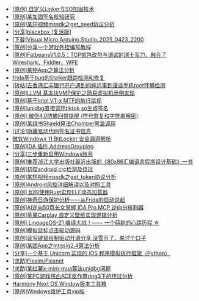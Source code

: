 + [[原创] 自定义Linker与SO加固技术](https://bbs.kanxue.com/thread-287254.htm)
+ [[原创]某加固签名校验研究](https://bbs.kanxue.com/thread-287338.htm)
+ [[原创]某短视频mssdk之get_seed协议分析](https://bbs.kanxue.com/thread-287288.htm)
+ [[分享]blackbox [复活版]](https://bbs.kanxue.com/thread-286308.htm)
+ [[下载]Visual.Micro.Arduino.Studio_2025_0423_2200](https://bbs.kanxue.com/thread-287118.htm)
+ [[原创]分享一个游戏外挂编写教程](https://bbs.kanxue.com/thread-286912.htm)
+ [[原创]FatbeansV1.0.5：TCP抓包改包与调试的瑞士军刀，融合了Wireshark、Fiddler、WPE](https://bbs.kanxue.com/thread-284571.htm)
+ [[原创]某物App之算法分析](https://bbs.kanxue.com/thread-287289.htm)
+ [frida基于bug的Stalker跟踪检测和修复](https://bbs.kanxue.com/thread-286323.htm)
+ [[转帖]去香港汇丰银行开户遇到的尴尬事到漫谈手机root环境检测](https://bbs.kanxue.com/thread-285754.htm)
+ [[原创]LLVM 基本块VMP保护之简易虚拟机示例实现](https://bbs.kanxue.com/thread-287259.htm)
+ [[原创]基于Intel VT-x MTF的执行监视](https://bbs.kanxue.com/thread-287146.htm)
+ [[原创]unidbg直接调用tiktok so生成签名](https://bbs.kanxue.com/thread-285623.htm)
+ [[原创] 微信4.0防撤回带提醒 (符号恢复和字符串解密)](https://bbs.kanxue.com/thread-286611.htm)
+ [[原创]某绿书Shaeld算法Chomper黑盒调用](https://bbs.kanxue.com/thread-285705.htm)
+ [[讨论]隐藏驱动代码签名证书信息](https://bbs.kanxue.com/thread-287358.htm)
+ [微软Windows 11 BitLocker 安全漏洞解析](https://bbs.kanxue.com/thread-286853.htm)
+ [[原创]IDA 插件 AddressGrouping](https://bbs.kanxue.com/thread-287359.htm)
+ [[分享]三步重新启用Windows账号](https://bbs.kanxue.com/thread-287313.htm)
+ [[原创]推荐浙江大学出版社最近出版的《80x86汇编语言程序设计基础》一书](https://bbs.kanxue.com/thread-286774.htm)
+ [[原创]初探android crc检测及绕过](https://bbs.kanxue.com/thread-285790.htm)
+ [[原创]某短视频mssdk之get_token协议分析](https://bbs.kanxue.com/thread-287008.htm)
+ [[原创]Android风控详细解读以及对照工具](https://bbs.kanxue.com/thread-286120.htm)
+ [[原创] 如何使用Rust实现ELF动态加载器](https://bbs.kanxue.com/thread-286875.htm)
+ [[原创]神奇日游保护分析——从Frida的启动说起](https://bbs.kanxue.com/thread-287182.htm)
+ [[原创]AI逆向50页长文掌握 IDA Pro MCP 逆向分析利器](https://bbs.kanxue.com/thread-286813.htm)
+ [[原创]苹果Carplay 自定义壁纸实现逻辑分析](https://bbs.kanxue.com/thread-287363.htm)
+ [[原创] LineageOS-21 编译大战！—— 一个萌新的心路历程 ☆](https://bbs.kanxue.com/thread-286527.htm)
+ [[原创]模拟鼠标点击驱动源码](https://bbs.kanxue.com/thread-286960.htm)
+ [[原创]读写键鼠绘制驱动开源分享 没雪币了，来讨个口子](https://bbs.kanxue.com/thread-286756.htm)
+ [[原创]某团App之mtgsig2.4算法分析](https://bbs.kanxue.com/thread-280779.htm)
+ [[分享]一个基于 Unicorn 实现的 iOS 程序模拟执行框架（Python）](https://bbs.kanxue.com/thread-281296.htm)
+ [[求助]Flexlm/Flexnet](https://bbs.kanxue.com/thread-286891.htm)
+ [[求助]某红薯x-mini-mua算法unidbg问题](https://bbs.kanxue.com/thread-287041.htm)
+ [[原创]某PC游戏残血ACE反作弊ring3下的绕过分析](https://bbs.kanxue.com/thread-284667.htm)
+ [Harmony Next OS Window版本工具箱](https://bbs.kanxue.com/thread-284829.htm)
+ [[原创]Windows维护工具vip版](https://bbs.kanxue.com/thread-286896.htm)
